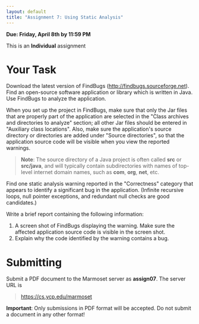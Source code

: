 ```yaml
---
layout: default
title: "Assignment 7: Using Static Analysis"
---
```


**Due: Friday, April 8th by 11:59 PM**

This is an **Individual** assignment

Your Task
=========

Download the latest version of FindBugs (<http://findbugs.sourceforge.net>). Find an open-source software application or library which is written in Java.  Use FindBugs to analyze the application.

When you set up the project in FindBugs, make sure that only the Jar files that are properly part of the application are selected in the "Class archives and directories to analyze" section; all other Jar files should be entered in "Auxiliary class locations". Also, make sure the application's source directory or directories are added under "Source directories", so that the application source code will be visible when you view the reported warnings.

> **Note**: The source directory of a Java project is often called **src** or **src/java**, and will typically contain subdirectories with names of top-level internet domain names, such as **com**, **org**, **net**, etc.

Find one static analysis warning reported in the "Correctness" category that appears to identify a significant bug in the application. (Infinite recursive loops, null pointer exceptions, and redundant null checks are good candidates.)

Write a brief report containing the following information:

1.  A screen shot of FindBugs displaying the warning. Make sure the affected application source code is visible in the screen shot.
2.  Explain why the code identified by the warning contains a bug.

Submitting
==========

Submit a PDF document to the Marmoset server as **assign07**. The server URL is

> <https://cs.ycp.edu/marmoset>

<div class="callout">
<b>Important</b>: Only submissions in PDF format will be accepted.
Do not submit a document in any other format!
</div>
